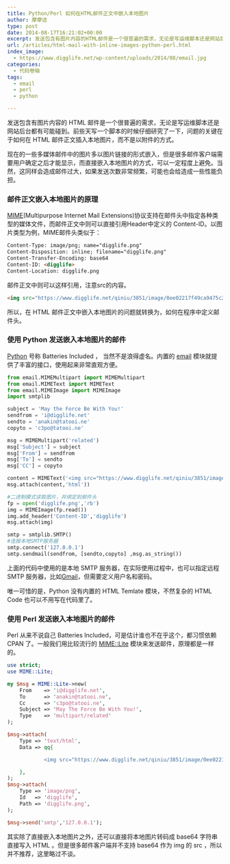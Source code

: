 ```yaml
---
title: Python/Perl 如何在HTML邮件正文中嵌入本地图片
author: 摩摩诘
type: post
date: 2014-08-17T16:21:02+00:00
excerpt: 发送包含有图片内容的HTML邮件是一个很普遍的需求，无论是写运维脚本还是网站后台都有可能碰到。前些天写一个脚本的时候仔细研究了一下，问题的关键在于如何在HTML邮件正文插入本地图片，而不是以附件的方式。
url: /articles/html-mail-with-inline-images-python-perl.html
index_image:
  - https://www.digglife.net/wp-content/uploads/2014/08/email.jpg
categories:
  - 代码卷轴
tags:
  - email
  - perl
  - python

---
```

发送包含有图片内容的 HTML 邮件是一个很普遍的需求，无论是写运维脚本还是网站后台都有可能碰到。前些天写一个脚本的时候仔细研究了一下，问题的关键在于如何在 HTML 邮件正文插入本地图片，而不是以附件的方式。

现在的一些多媒体邮件中的图片多以图片链接的形式嵌入，但是很多邮件客户端需要用户确定之后才能显示，而直接嵌入本地图片的方式，可以一定程度上避免。当然，这同样会造成邮件过大，如果发送次数非常频繁，可能也会给造成一些性能负担。

<!--more-->

### 邮件正文嵌入本地图片的原理

<a href="http://en.wikipedia.org/wiki/MIME#MIME_headers" title="MIME Wiki" target="_blank">MIME</a>(Multipurpose Internet Mail Extensions)协议支持在邮件头中指定各种类型的媒体文件，而邮件正文中则可以直接引用Header中定义的 Content-ID。以图片类型为例，MIME邮件头类似于：

```html
Content-Type: image/png; name="digglife.png"
Content-Disposition: inline; filename="digglife.png"
Content-Transfer-Encoding: base64
Content-ID: <digglife>
Content-Location: digglife.png
```

邮件正文中则可以这样引用，注意src的内容。

```html
<img src="https://www.digglife.net/qiniu/3851/image/0ee02217f49ca9475c28e137f414a71f.jpg" alt="digglife" />
```

所以，在 HTML 邮件正文中嵌入本地图片的问题就转换为，如何在程序中定义邮件头。

### 使用 Python 发送嵌入本地图片的邮件

[Python][1] 号称 Batteries Included ， 当然不是浪得虚名。内置的 <a href="https://docs.python.org/2/library/email.html" title="Python内置email模块" target="_blank">email</a> 模块就提供了丰富的接口，使用起来非常直观方便。

```python
from email.MIMEMultipart import MIMEMultipart
from email.MIMEText import MIMEText
from email.MIMEImage import MIMEImage
import smtplib

subject = 'May the Force Be With You!'
sendfrom = 'i@digglife.net'
sendto = 'anakin@tatooi.ne'
copyto = 'c3po@tatooi.ne'

msg = MIMEMultipart('related')
msg['Subject'] = subject
msg['From'] = sendfrom
msg['To'] = sendto
msg['CC'] = copyto

content = MIMEText('<img src="https://www.digglife.net/qiniu/3851/image/0ee02217f49ca9475c28e137f414a71f.jpg" alt="digglife" />')
msg.attach(content,'html'))

#二进制模式读取图片，并绑定到邮件头
fp = open('digglife.png','rb')
img = MIMEImage(fp.read())
img.add_header('Content-ID','digglife')
msg.attach(img)

smtp = smtplib.SMTP()
#连接本地SMTP服务器
smtp.connect('127.0.0.1')
smtp.sendmail(sendfrom, [sendto,copyto] ,msg.as_string())
```

上面的代码中使用的是本地 SMTP 服务器，在实际使用过程中，也可以指定远程 SMTP 服务器，比如[Gmail][2]，但需要定义用户名和密码。

唯一可惜的是，Python 没有内置的 HTML Temlate 模块，不然复杂的 HTML Code 也可以不用写在代码里了。

### 使用 Perl 发送嵌入本地图片的邮件

Perl 从来不说自己 Batteries Included，可是估计谁也不在乎这个，都习惯依赖 CPAN 了。一般我们用比较流行的 <a href="http://search.cpan.org/~rjbs/MIME-Lite-3.030/lib/MIME/Lite.pm" title="MIME::Lite模块" target="_blank">MIME::Lite</a> 模块来发送邮件，原理都是一样的。

```perl
use strict;
use MIME::Lite;

my $msg = MIME::Lite->new(
    From    => 'i@digglife.net',
    To      => 'anakin@tatooi.ne',
    Cc      => 'c3po@tatooi.ne',
    Subject => 'May The Force Be With You!',
    Type    => 'multipart/related'
);

$msg->attach(
    Type => 'text/html',
    Data => qq{

            <img src="https://www.digglife.net/qiniu/3851/image/0ee02217f49ca9475c28e137f414a71f.jpg" />

    },
);
$msg->attach(
    Type => 'image/png',
    Id   => 'digglife',
    Path => 'digglife.png',
);

$msg->send('smtp','127.0.0.1');
```

其实除了直接嵌入本地图片之外，还可以直接将本地图片转码成 base64 字符串直接写入 HTML 。但是很多邮件客户端并不支持 base64 作为 img 的 src ，所以并不推荐，这里略过不谈。

 [1]: https://www.digglife.net/articles/tag/python "Python相关文章"
 [2]: https://www.digglife.net/articles/tag/gmail "Gmail相关文章"
